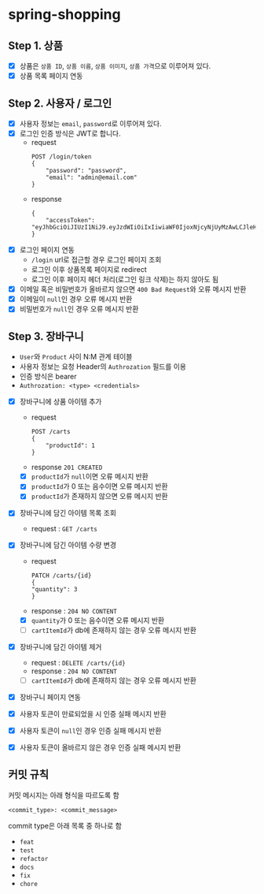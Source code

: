 # spring-shopping

## Step 1. 상품

- [x] 상품은 `상품 ID`, `상품 이름`, `상품 이미지`, `상품 가격`으로 이루어져 있다.
- [x] 상품 목록 페이지 연동

## Step 2. 사용자 / 로그인

- [x] 사용자 정보는 `email`, `password`로 이루어져 있다.
- [x] 로그인 인증 방식은 JWT로 합니다.
	- request
		```
		POST /login/token
		{
			"password": "password",
			"email": "admin@email.com"
		}
		```
	- response
		```
		{
			"accessToken": "eyJhbGciOiJIUzI1NiJ9.eyJzdWIiOiIxIiwiaWF0IjoxNjcyNjUyMzAwLCJleHAiOjE2NzI2NTU5MDAsInJvbGVzIjpbIlJPTEVfQURNSU4iLCJST0xFX0FETUlOIl19.uaUXk5GkqB6QE_qlZisk3RZ3fL74zDADqbJl6LoLkSc"
		}
		```
- [x] 로그인 페이지 연동
	- `/login` url로 접근할 경우 로그인 페이지 조회
	- 로그인 이후 상품목록 페이지로 redirect
	- 로그인 이후 페이지 헤더 처리(로그인 링크 삭제)는 하지 않아도 됨
- [x] 이메일 혹은 비밀번호가 올바르지 않으면 `400 Bad Request`와 오류 메시지 반환
- [x] 이메일이 `null`인 경우 오류 메시지 반환
- [x] 비밀번호가 `null`인 경우 오류 메시지 반환

## Step 3. 장바구니

- `User`와 `Product` 사이 N:M 관계 테이블
- 사용자 정보는 요청 Header의 `Authrozation` 필드를 이용
- 인증 방식은 bearer
- `Authrozation: <type> <credentials>`

- [x] 장바구니에 상품 아이템 추가
	- request
		```
		POST /carts
		{
			"productId": 1
		}
		```
	- response `201 CREATED`
	- [x] `productId`가 `null`이면 오류 메시지 반환
	- [x] `productId`가 0 또는 음수이면 오류 메시지 반환
	- [x] `productId`가 존재하지 않으면 오류 메시지 반환

- [x] 장바구니에 담긴 아이템 목록 조회
	- request : `GET /carts`

- [x] 장바구니에 담긴 아이템 수량 변경
	- request
		```shell
		PATCH /carts/{id}
		{
		"quantity": 3
		}
		```
	- response : `204 NO CONTENT`
	- [x] `quantity`가 0 또는 음수이면 오류 메시지 반환
	- [ ] `cartItemId`가 db에 존재하지 않는 경우 오류 메시지 반환

- [x] 장바구니에 담긴 아이템 제거
	- request : `DELETE /carts/{id}`
	- response : `204 NO CONTENT`
	- [ ] `cartItemId`가 db에 존재하지 않는 경우 오류 메시지 반환

- [x] 장바구니 페이지 연동
- [x] 사용자 토큰이 만료되었을 시 인증 실패 메시지 반환
- [x] 사용자 토큰이 `null`인 경우 인증 실패 메시지 반환
- [x] 사용자 토큰이 올바르지 않은 경우 인증 실패 메시지 반환

## 커밋 규칙

커밋 메시지는 아래 형식을 따르도록 함

```shell
<commit_type>: <commit_message>
```

commit type은 아래 목록 중 하나로 함

- `feat`
- `test`
- `refactor`
- `docs`
- `fix`
- `chore`